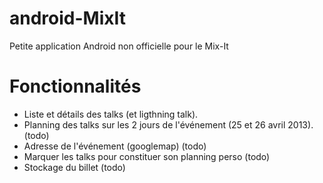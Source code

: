 android-MixIt
=============

Petite application Android non officielle pour le Mix-It

# Fonctionnalités
- Liste et détails des talks (et ligthning talk).
- Planning des talks sur les 2 jours de l'événement (25 et 26 avril 2013). (todo)
- Adresse de l'événement (googlemap) (todo)
- Marquer les talks pour constituer son planning perso (todo)
- Stockage du billet (todo)
